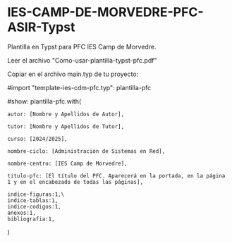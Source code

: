 # IES-CAMP-DE-MORVEDRE-PFC-ASIR-Typst
Plantilla en Typst para PFC IES Camp de Morvedre.

Leer el archivo "Como-usar-plantilla-typst-pfc.pdf"

Copiar en el archivo main.typ de tu proyecto:

#import "template-ies-cdm-pfc.typ": plantilla-pfc

  #show: plantilla-pfc.with(
  
    autor: [Nombre y Apellidos de Autor],
    
    tutor: [Nombre y Apellidos de Tutor],
    
    curso: [2024/2025],
    
    nombre-ciclo: [Administración de Sistemas en Red],
    
    nombre-centro: [IES Camp de Morvedre],
    
    titulo-pfc: [El título del PFC. Aparecerá en la portada, en la página 1 y en el encabezado de todas las páginas],  
    
    indice-figuras:1,\
    indice-tablas:1,
    indice-codigos:1,
    anexos:1,
    bibliografia:1,    
   )
